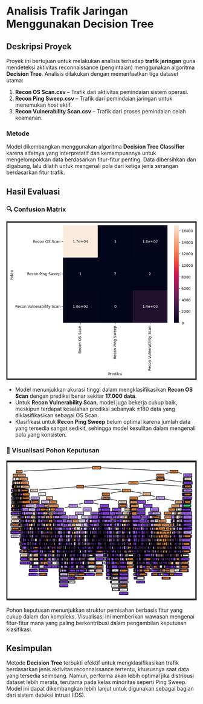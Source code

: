 # Analisis Trafik Jaringan Menggunakan Decision Tree

## Deskripsi Proyek

Proyek ini bertujuan untuk melakukan analisis terhadap **trafik jaringan** guna mendeteksi aktivitas reconnaissance (pengintaian) menggunakan algoritma **Decision Tree**. Analisis dilakukan dengan memanfaatkan tiga dataset utama:

1. **Recon OS Scan.csv** – Trafik dari aktivitas pemindaian sistem operasi.
2. **Recon Ping Sweep.csv** – Trafik dari pemindaian jaringan untuk menemukan host aktif.
3. **Recon Vulnerability Scan.csv** – Trafik dari proses pemindaian celah keamanan.

### Metode

Model dikembangkan menggunakan algoritma **Decision Tree Classifier** karena sifatnya yang interpretatif dan kemampuannya untuk mengelompokkan data berdasarkan fitur-fitur penting. Data dibersihkan dan digabung, lalu dilatih untuk mengenali pola dari ketiga jenis serangan berdasarkan fitur trafik.

## Hasil Evaluasi

### 🔍 Confusion Matrix
![Confusion Matrix](image/heatmap.png)

- Model menunjukkan akurasi tinggi dalam mengklasifikasikan **Recon OS Scan** dengan prediksi benar sekitar **17.000 data**.
- Untuk **Recon Vulnerability Scan**, model juga bekerja cukup baik, meskipun terdapat kesalahan prediksi sebanyak ±180 data yang diklasifikasikan sebagai OS Scan.
- Klasifikasi untuk **Recon Ping Sweep** belum optimal karena jumlah data yang tersedia sangat sedikit, sehingga model kesulitan dalam mengenali pola yang konsisten.

### 🌳 Visualisasi Pohon Keputusan
![Decision Tree](image/dtree.png)

Pohon keputusan menunjukkan struktur pemisahan berbasis fitur yang cukup dalam dan kompleks. Visualisasi ini memberikan wawasan mengenai fitur-fitur mana yang paling berkontribusi dalam pengambilan keputusan klasifikasi.

## Kesimpulan

Metode **Decision Tree** terbukti efektif untuk mengklasifikasikan trafik berdasarkan jenis aktivitas reconnaissance tertentu, khususnya saat data yang tersedia seimbang. Namun, performa akan lebih optimal jika distribusi dataset lebih merata, terutama pada kelas minoritas seperti Ping Sweep. Model ini dapat dikembangkan lebih lanjut untuk digunakan sebagai bagian dari sistem deteksi intrusi (IDS).
